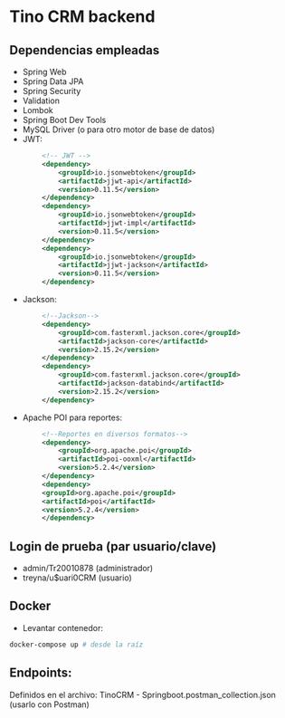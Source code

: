 # Tino CRM backend

## Dependencias empleadas
* Spring Web
* Spring Data JPA
* Spring Security
* Validation
* Lombok
* Spring Boot Dev Tools
* MySQL Driver (o para otro motor de base de datos)
* JWT:
```xml
		<!-- JWT -->
		<dependency>
			<groupId>io.jsonwebtoken</groupId>
			<artifactId>jjwt-api</artifactId>
			<version>0.11.5</version>
		</dependency>
		<dependency>
			<groupId>io.jsonwebtoken</groupId>
			<artifactId>jjwt-impl</artifactId>
			<version>0.11.5</version>
		</dependency>
		<dependency>
			<groupId>io.jsonwebtoken</groupId>
			<artifactId>jjwt-jackson</artifactId>
			<version>0.11.5</version>
		</dependency>
```
* Jackson:
```xml
		<!--Jackson-->
		<dependency>
			<groupId>com.fasterxml.jackson.core</groupId>
			<artifactId>jackson-core</artifactId>
			<version>2.15.2</version>
		</dependency>
		<dependency>
			<groupId>com.fasterxml.jackson.core</groupId>
			<artifactId>jackson-databind</artifactId>
			<version>2.15.2</version>
		</dependency>
```
* Apache POI para reportes:
```xml
		<!--Reportes en diversos formatos-->
        <dependency>
            <groupId>org.apache.poi</groupId>
            <artifactId>poi-ooxml</artifactId>
            <version>5.2.4</version>
        </dependency>
        <dependency>
        <groupId>org.apache.poi</groupId>
        <artifactId>poi</artifactId>
        <version>5.2.4</version>
        </dependency>
```

## Login de prueba (par usuario/clave)
* admin/Tr20010878 (administrador)
* treyna/u$uari0CRM (usuario)

## Docker
* Levantar contenedor:
```bash
docker-compose up # desde la raíz
```

## Endpoints:
Definidos en el archivo: TinoCRM - Springboot.postman_collection.json (usarlo con Postman)
